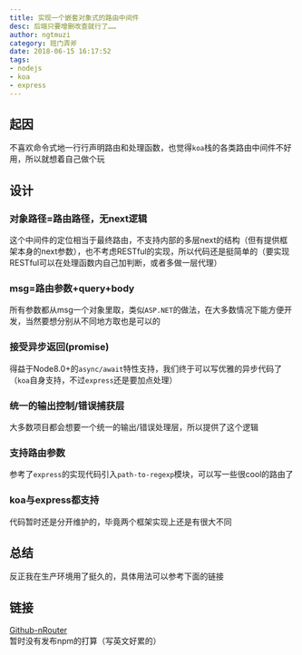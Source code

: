```yaml
---
title: 实现一个嵌套对象式的路由中间件
desc: 后端只要增删改查就行了……
author: ngtmuzi
category: 班门弄斧
date: 2018-06-15 16:17:52
tags: 
- nodejs
- koa
- express
---
```

## 起因
不喜欢命令式地一行行声明路由和处理函数，也觉得`koa`栈的各类路由中间件不好用，所以就想着自己做个玩
## 设计
### 对象路径=路由路径，无next逻辑
这个中间件的定位相当于最终路由，不支持内部的多层next的结构（但有提供框架本身的next参数），也不考虑RESTful的实现，所以代码还是挺简单的（要实现RESTful可以在处理函数内自己加判断，或者多做一层代理）
### msg=路由参数+query+body
所有参数都从msg一个对象里取，类似`ASP.NET`的做法，在大多数情况下能方便开发，当然要想分别从不同地方取也是可以的
### 接受异步返回(promise)
得益于Node8.0+的`async/await`特性支持，我们终于可以写优雅的异步代码了（`koa`自身支持，不过`express`还是要加点处理）
### 统一的输出控制/错误捕获层
大多数项目都会想要一个统一的输出/错误处理层，所以提供了这个逻辑
### 支持路由参数
参考了`express`的实现代码引入`path-to-regexp`模块，可以写一些很cool的路由了
### koa与express都支持
代码暂时还是分开维护的，毕竟两个框架实现上还是有很大不同
## 总结
反正我在生产环境用了挺久的，具体用法可以参考下面的链接
## 链接
[Github-nRouter](https://github.com/ngtmuzi/nRouter)  
暂时没有发布npm的打算（写英文好累的）